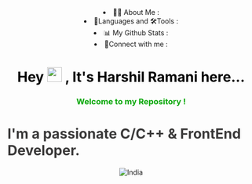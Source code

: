 <center><nav class="table-of-contents mynav"><ulstyle="list-style-type:none;"id="first-link"><li><ahref="#%F0%9F%99%8B%E2%80%8D%E2%99%82%EF%B8%8F-about-me">👩‍💻 About Me : </a></li><li><ahref="#%F0%9F%9A%80-languages-and-tools%3A">🧬Languages and 🛠Tools : </a></li><li><ahref="#%F0%9F%93%8A-my-github-stats">📊 My Github Stats : </a></li><li><ahref="#connect-with-me%3A">🔗Connect with me : </a></li></ul></nav><imgstyle="max-width:100%;max-height:70%;border:5px solid white; margin:20px;"src="https://i.pinimg.com/736x/cb/c3/d6/cbc3d6bdbd5d5677272ae4f5fbcefdcf.jpg"alt='hr097'></center>


<h1 align="center" style="color:black;">Hey  <img src="https://raw.githubusercontent.com/MartinHeinz/MartinHeinz/master/wave.gif" width="30px"> , It's Harshil Ramani here...</h1>
<h3 align="center" id="you__Can__give__animation" style="color:rgb(7, 167, 7);">Welcome to my Repository ! <br> <h1 id=you__Can__give__animation" style="color:rgb(58, 57, 57);">I'm a passionate C/C++ & FrontEnd Developer.</h1></h3>
<center><img style="max-width:50px;max-height:50px;" src="https://cdn-icons-png.flaticon.com/512/256/256672.png" alt="India"></center>
